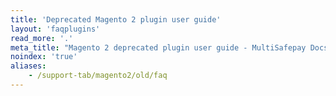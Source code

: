 ```yaml
---
title: 'Deprecated Magento 2 plugin user guide'
layout: 'faqplugins'
read_more: '.'
meta_title: "Magento 2 deprecated plugin user guide - MultiSafepay Docs"
noindex: 'true'
aliases:
    - /support-tab/magento2/old/faq
---
```

 
